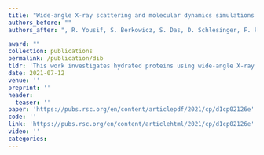 ```yaml
---
title: "Wide-angle X-ray scattering and molecular dynamics simulations of supercooled protein hydration water"
authors_before: ""
authors_after: ", R. Yousif, S. Berkowicz, S. Das, D. Schlesinger, F. Perakis"

award: ""
collection: publications
permalink: /publication/dib
tldr: 'This work investigates hydrated proteins using wide-angle X-ray scattering and molecular dynamics simulations.'
date: 2021-07-12
venue: ''
preprint: ''
header: 
  teaser: ''
paper: 'https://pubs.rsc.org/en/content/articlepdf/2021/cp/d1cp02126e'
code: '' 
link: 'https://pubs.rsc.org/en/content/articlehtml/2021/cp/d1cp02126e'
video: ''
categories:
---
```

